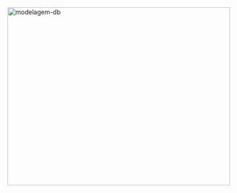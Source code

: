 <img align="center" alt="modelagem-db" height="400" width="500" src="[https://dbdiagram.io/e/66edf953a0828f8aa68ecb87/66edf984a0828f8aa68ece1c](https://dbdiagram.io/e/66edf953a0828f8aa68ecb87/66edf984a0828f8aa68ece1c)](https://dbdiagram.io/e/66edf953a0828f8aa68ecb87/66edf984a0828f8aa68ece1c](https://i.ibb.co/tcWnwYT/Captura-de-tela-2024-09-20-194836.png)">

